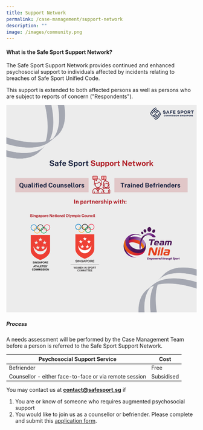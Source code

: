 ```yaml
---
title: Support Network
permalink: /case-management/support-network
description: ""
image: /images/community.png
---
```

#### What is the Safe Sport Support Network?

The Safe Sport Support Network provides continued and enhanced psychosocial support to individuals affected by incidents relating to breaches of Safe Sport Unified Code.

This support is extended to both affected persons as well as persons who are subject to reports of concern ("Respondents"). 


![Alt text for image on Isomer site](/images/Support%20Network.png)


##### Process

A needs assessment will be performed by the Case Management Team before a person is referred to the Safe Sport Support Network. <br>

| **Psychosocial Support Service** | **Cost**  | 
| -------- | -------- | 
| Befriender     | Free     | 
| Counsellor - either face-to-face or via remote session     | Subsidised    | 




You may contact us at **contact@safesport.sg**  if 
1. You are or know of someone who requires augmented psychosocial support 
2. You would like to join us as a counsellor or befriender. Please complete and submit this [application form](https://form.gov.sg/#!/61a5903b7b61f400124978de).